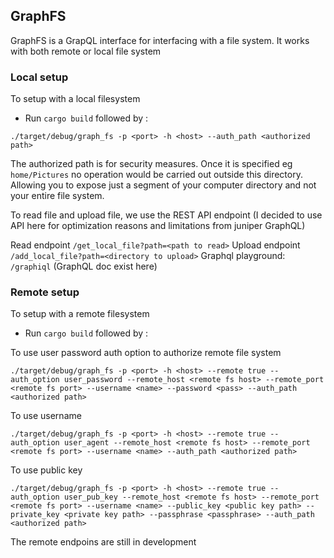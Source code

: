 ## GraphFS

GraphFS is a GrapQL interface for interfacing with a file system.   It works with both remote or local file system

### Local setup
To setup with a local filesystem
* Run `cargo build` followed by :

```
./target/debug/graph_fs -p <port> -h <host> --auth_path <authorized path>
```

The authorized path is for security measures. Once it is specified eg `home/Pictures` no operation would be carried out outside this directory. Allowing you to expose just a segment of your computer directory and not your entire file system.

To read file and upload file, we use the REST API endpoint (I decided to use API here for optimization reasons and limitations from juniper GraphQL)

Read endpoint `/get_local_file?path=<path to read>`
Upload endpoint `/add_local_file?path=<directory to upload>`
Graphql playground: `/graphiql` (GraphQL doc exist here)


### Remote setup
To setup with a remote filesystem

* Run `cargo build` followed by :

To use user password auth option to authorize remote file system
```
./target/debug/graph_fs -p <port> -h <host> --remote true --auth_option user_password --remote_host <remote fs host> --remote_port <remote fs port> --username <name> --password <pass> --auth_path <authorized path>
```

To use username
```
./target/debug/graph_fs -p <port> -h <host> --remote true --auth_option user_agent --remote_host <remote fs host> --remote_port <remote fs port> --username <name> --auth_path <authorized path>
```

To use public key
```
./target/debug/graph_fs -p <port> -h <host> --remote true --auth_option user_pub_key --remote_host <remote fs host> --remote_port <remote fs port> --username <name> --public_key <public key path> --private_key <private key path> --passphrase <passphrase> --auth_path <authorized path>
```

The remote endpoins are still in development